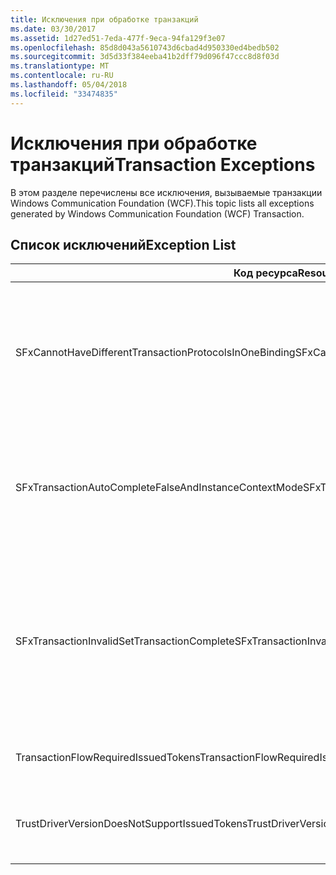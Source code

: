 ```yaml
---
title: Исключения при обработке транзакций
ms.date: 03/30/2017
ms.assetid: 1d27ed51-7eda-477f-9eca-94fa129f3e07
ms.openlocfilehash: 85d8d043a5610743d6cbad4d950330ed4bedb502
ms.sourcegitcommit: 3d5d33f384eeba41b2dff79d096f47ccc8d8f03d
ms.translationtype: MT
ms.contentlocale: ru-RU
ms.lasthandoff: 05/04/2018
ms.locfileid: "33474835"
---
```

# <a name="transaction-exceptions"></a><span data-ttu-id="e0a68-102">Исключения при обработке транзакций</span><span class="sxs-lookup"><span data-stu-id="e0a68-102">Transaction Exceptions</span></span>
<span data-ttu-id="e0a68-103">В этом разделе перечислены все исключения, вызываемые транзакции Windows Communication Foundation (WCF).</span><span class="sxs-lookup"><span data-stu-id="e0a68-103">This topic lists all exceptions generated by Windows Communication Foundation (WCF) Transaction.</span></span>  
  
## <a name="exception-list"></a><span data-ttu-id="e0a68-104">Список исключений</span><span class="sxs-lookup"><span data-stu-id="e0a68-104">Exception List</span></span>  
  
|<span data-ttu-id="e0a68-105">Код ресурса</span><span class="sxs-lookup"><span data-stu-id="e0a68-105">Resource Code</span></span>|<span data-ttu-id="e0a68-106">Строка ресурса</span><span class="sxs-lookup"><span data-stu-id="e0a68-106">Resource String</span></span>|  
|-------------------|---------------------|  
|<span data-ttu-id="e0a68-107">SFxCannotHaveDifferentTransactionProtocolsInOneBinding</span><span class="sxs-lookup"><span data-stu-id="e0a68-107">SFxCannotHaveDifferentTransactionProtocolsInOneBinding</span></span>|<span data-ttu-id="e0a68-108">Сведения политики, импортируемые из метаданных, задают различные значения TransactionProtocol для различных операций.</span><span class="sxs-lookup"><span data-stu-id="e0a68-108">The policy information being imported from metadata specifies different values for TransactionProtocol among the operations.</span></span> <span data-ttu-id="e0a68-109">Поддерживается только одно значение TransactionProtocol для каждой конечной точки.</span><span class="sxs-lookup"><span data-stu-id="e0a68-109">Only a single TransactionProtocol for each endpoint is supported.</span></span>|  
|<span data-ttu-id="e0a68-110">SFxTransactionAutoCompleteFalseAndInstanceContextMode</span><span class="sxs-lookup"><span data-stu-id="e0a68-110">SFxTransactionAutoCompleteFalseAndInstanceContextMode</span></span>|<span data-ttu-id="e0a68-111">TransactionAutoComplete не может иметь значение false, если InstanceContextMode службы имеет значение PerSession.</span><span class="sxs-lookup"><span data-stu-id="e0a68-111">TransactionAutoComplete cannot be false unless the service's InstanceContextMode is PerSession.</span></span> <span data-ttu-id="e0a68-112">Обнаружена ошибка в реализации заданных контракта и операции.</span><span class="sxs-lookup"><span data-stu-id="e0a68-112">An error was found on the implementation of the specified contract and operation.</span></span>|  
|<span data-ttu-id="e0a68-113">SFxTransactionInvalidSetTransactionComplete</span><span class="sxs-lookup"><span data-stu-id="e0a68-113">SFxTransactionInvalidSetTransactionComplete</span></span>|<span data-ttu-id="e0a68-114">Метод OperationContext.SetTransactionComplete может вызываться в операции, только если TransactionAutoComplete имеет значение false, а TransactionScopeRequired имеет значение true.</span><span class="sxs-lookup"><span data-stu-id="e0a68-114">OperationContext.SetTransactionComplete can be called in an operation only when TransactionAutoComplete is set to false and TransactionScopeRequired is set to true.</span></span> <span data-ttu-id="e0a68-115">Это недопустимый сценарий, и текущая транзакция была завершена.</span><span class="sxs-lookup"><span data-stu-id="e0a68-115">This is an invalid scenario and the current transaction was terminated.</span></span>|  
|<span data-ttu-id="e0a68-116">TransactionFlowRequiredIssuedTokens</span><span class="sxs-lookup"><span data-stu-id="e0a68-116">TransactionFlowRequiredIssuedTokens</span></span>|<span data-ttu-id="e0a68-117">Для передачи транзакций требуется поддержка потока выданных маркеров.</span><span class="sxs-lookup"><span data-stu-id="e0a68-117">To flow a transaction, flowing issued tokens must also be supported.</span></span>|  
|<span data-ttu-id="e0a68-118">TrustDriverVersionDoesNotSupportIssuedTokens</span><span class="sxs-lookup"><span data-stu-id="e0a68-118">TrustDriverVersionDoesNotSupportIssuedTokens</span></span>|<span data-ttu-id="e0a68-119">Настроенная версия Trust не поддерживает выданные маркеры.</span><span class="sxs-lookup"><span data-stu-id="e0a68-119">The configured Trust version does not support issued tokens.</span></span> <span data-ttu-id="e0a68-120">Используйте WSTrustFeb2005 или более позднюю версию.</span><span class="sxs-lookup"><span data-stu-id="e0a68-120">Use WSTrustFeb2005 or above.</span></span>|
